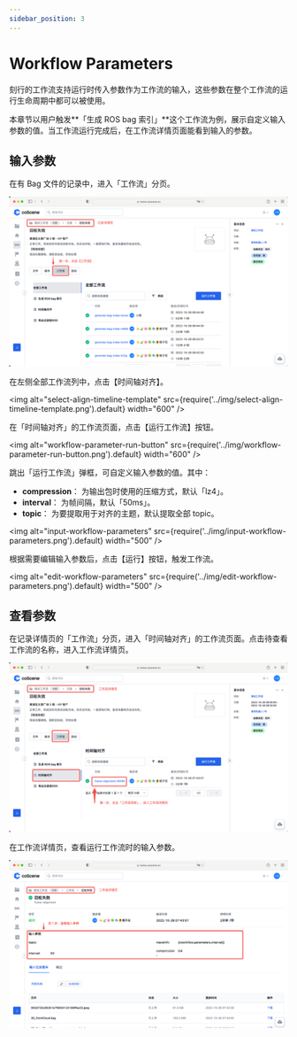 ```yaml
---
sidebar_position: 3
---
```


# Workflow Parameters

刻行的工作流支持运行时传入参数作为工作流的输入，这些参数在整个工作流的运行生命周期中都可以被使用。

本章节以用户触发**「生成 ROS bag 索引」**这个工作流为例，展示自定义输入参数的值。当工作流运行完成后，在工作流详情页面能看到输入的参数。

## 输入参数

在有 Bag 文件的记录中，进入「工作流」分页。

![view-workflow](../img/view-workflow.png)

在左侧全部工作流列中，点击【时间轴对齐】。

<img alt="select-align-timeline-template" src={require('../img/select-align-timeline-template.png').default} width="600" />

在「时间轴对齐」的工作流页面，点击【运行工作流】按钮。

<img alt="workflow-parameter-run-button" src={require('../img/workflow-parameter-run-button.png').default} width="600" />

跳出「运行工作流」弹框，可自定义输入参数的值。其中：

- **compression**： 为输出包时使用的压缩方式，默认「lz4」。
- **interval**： 为帧间隔，默认「50ms」。
- **topic**： 为要提取用于对齐的主题，默认提取全部 topic。

<img alt="input-workflow-parameters" src={require('../img/input-workflow-parameters.png').default} width="500" />

根据需要编辑输入参数后，点击【运行】按钮，触发工作流。

<img alt="edit-workflow-parameters" src={require('../img/edit-workflow-parameters.png').default} width="500" />

## 查看参数

在记录详情页的「工作流」分页，进入「时间轴对齐」的工作流页面。点击待查看工作流的名称，进入工作流详情页。

![view-parameters-list](../img/view-parameters-list.png)

在工作流详情页，查看运行工作流时的输入参数。

![view-workflow-parameter](../img/view-workflow-parameter.png)
